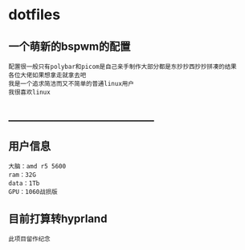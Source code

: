 # dotfiles

## 一个萌新的bspwm的配置

    配置很一般只有polybar和picom是自己亲手制作大部分都是东抄抄西抄抄拼凑的结果
    各位大佬如果想拿走就拿去吧
    我是一个追求简洁而又不简单的普通linux用户
    我很喜欢linux

## _____________________________
## 用户信息
    大脑：amd r5 5600
    ram：32G
    data：1Tb
    GPU：1060战损版
## 目前打算转hyprland
    此项目留作纪念
